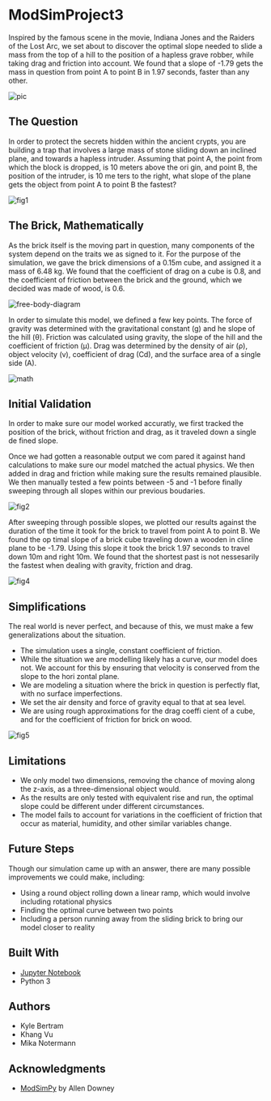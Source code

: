 # ModSimProject3
Inspired by the famous scene in the movie, Indiana Jones and the Raiders of the Lost Arc, we set about to discover the optimal slope needed to slide a mass from the top of a hill to the position of a hapless grave robber, while taking drag and friction into account. We found that a slope of -1.79 gets the mass in question from point A to point B in 1.97 seconds, faster than any other.

![pic](https://github.com/minhkhang1795/ModSimProject3/blob/master/media/pic.jpg)

## The Question

In order to protect the secrets hidden within the ancient crypts, you are building a trap that involves a large mass of stone sliding down an inclined plane, and towards a hapless intruder. Assuming that point A, the point from which the block is dropped, is 10 meters above the ori gin, and point B, the position of the intruder, is 10 me ters to the right, what slope of the plane gets the object from point A to point B the fastest?

![fig1](https://github.com/minhkhang1795/ModSimProject3/blob/master/media/fig1.PNG)

## The Brick, Mathematically

As the brick itself is the moving part in question, many
components of the system depend on the traits we as
signed to it. For the purpose of the simulation, we gave
the brick dimensions of a 0.15m cube, and assigned it a
mass of 6.48 kg. We found that the coefficient of drag
on a cube is 0.8, and the coefficient of friction between
the brick and the ground, which we decided was made of
wood, is 0.6.

![free-body-diagram](https://github.com/minhkhang1795/ModSimProject3/blob/master/media/free-body-diagram.PNG)

In order to simulate this model, we defined a few key
points. The force of gravity was determined with the
gravitational constant (g) and he slope of the hill (θ).
Friction was calculated using gravity, the slope of the hill
and the coefficient of friction (μ). Drag was determined
by the density of air (ρ), object velocity (v), coefficient
of drag (Cd), and the surface area of a single side (A).


![math](https://github.com/minhkhang1795/ModSimProject3/blob/master/media/math.PNG)

## Initial Validation

In order to make sure our model worked accuratly,
we first tracked the position of the brick, without
friction and drag, as it traveled down a single de
fined slope.

Once we had gotten a reasonable output we com
pared it against hand calculations to make sure our
model matched the actual physics. We then added
in drag and friction while making sure the results
remained plausible. We then manually tested a few
points between -5 and -1 before finally sweeping
through all slopes within our previous boudaries.

![fig2](https://github.com/minhkhang1795/ModSimProject3/blob/master/media/fig2.PNG)

After sweeping through possible slopes, we plotted our results against the duration of the time it took for the brick to travel from point A to point B. We found the op timal slope of a brick cube traveling down a wooden in cline plane to be -1.79. Using this slope it took the brick 1.97 seconds to travel down 10m and right 10m. We found that the shortest past is not nessesarily the fastest when dealing with gravity, friction and drag.

![fig4](https://github.com/minhkhang1795/ModSimProject3/blob/master/media/fig4.PNG)

## Simplifications

The real world is never perfect, and because of this, we
must make a few generalizations about the situation.

* The simulation uses a single, constant coefficient of
friction.
* While the situation we are modelling likely has a curve,
our model does not. We account for this by ensuring
that velocity is conserved from the slope to the hori
zontal plane.
* We are modeling a situation where the brick in question
is perfectly flat, with no surface imperfections.
* We set the air density and force of gravity equal to that
at sea level.
* We are using rough approximations for the drag coeffi
cient of a cube, and for the coefficient of friction for
brick on wood.

![fig5](https://github.com/minhkhang1795/ModSimProject3/blob/master/media/fig5.PNG)

## Limitations

* We only model two dimensions, removing the chance of
moving along the z-axis, as a three-dimensional object
would.
* As the results are only tested with equivalent rise and
run, the optimal slope could be different under different circumstances.
* The model fails to account for variations in the coefficient of friction that occur as material, humidity, and
other similar variables change.

## Future Steps

Though our simulation came up with an answer, there
are many possible improvements we could make, including:
* Using a round object rolling down a linear ramp,
which would involve including rotational physics
* Finding the optimal curve between two points
* Including a person running away from the sliding brick
to bring our model closer to reality

## Built With

* [Jupyter Notebook](http://jupyter.org/)
* Python 3

## Authors

* Kyle Bertram
* Khang Vu
* Mika Notermann

## Acknowledgments

* [ModSimPy](https://github.com/AllenDowney/ModSimPy) by Allen Downey
